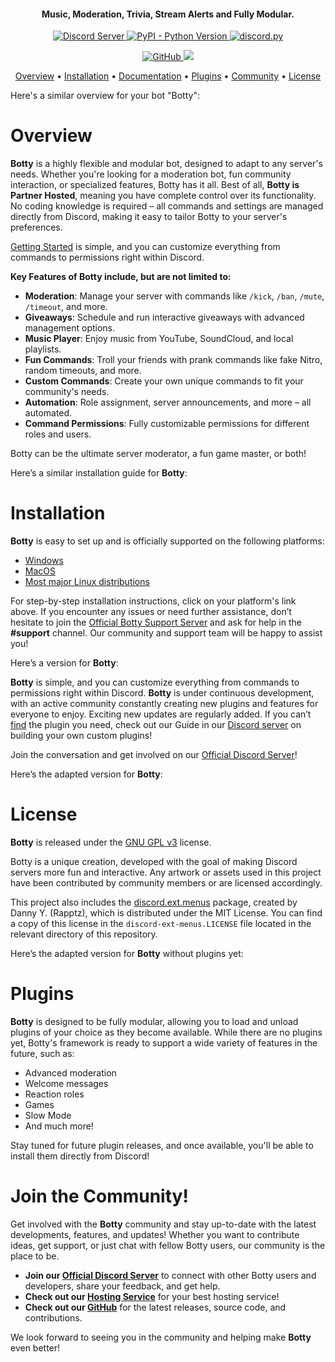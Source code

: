 <h4 align="center">Music, Moderation, Trivia, Stream Alerts and Fully Modular.</h4>

<p align="center">
  <a href="https://discord.gg/NR4KP96Vra">
    <img src="https://discordapp.com/api/guilds/133049272517001216/widget.png?style=shield" alt="Discord Server">
  </a>
  <a href="https://www.python.org/downloads/">
    <img alt="PyPI - Python Version" src="https://img.shields.io/pypi/pyversions/Red-Discordbot">
  </a>
  <a href="https://github.com/Rapptz/discord.py/">
     <img src="https://img.shields.io/badge/discord-py-blue.svg" alt="discord.py">
  </a>
</p>
<p align="center">
  <a href="https://github.com/TheUselessCreator">
    <img src="https://img.shields.io/github/actions/workflow/status/Cog-Creators/Red-Discordbot/tests.yml?label=tests" alt="GitHub">
  </a>
  <a href="http://makeapullrequest.com">
    <img src="https://img.shields.io/badge/PRs-welcome-brightgreen.svg">
  </a>
</p>

<p align="center">
  <a href="#overview">Overview</a>
  •
  <a href="#installation">Installation</a>
  •
  <a href="http://docs.discord.red/en/stable/index.html">Documentation</a>
  •
  <a href="#plugins">Plugins</a>
  •
  <a href="#join-the-community">Community</a>
  •
  <a href="#license">License</a>
</p>

Here's a similar overview for your bot "Botty":

# Overview

**Botty** is a highly flexible and modular bot, designed to adapt to any server's needs. Whether you're looking for a moderation bot, fun community interaction, or specialized features, Botty has it all. Best of all, **Botty is Partner Hosted**, meaning you have complete control over its functionality. No coding knowledge is required – all commands and settings are managed directly from Discord, making it easy to tailor Botty to your server's preferences.

[Getting Started](https://discord.gg/NR4KP96Vra) is simple, and you can customize everything from commands to permissions right within Discord.

**Key Features of Botty include, but are not limited to:**

- **Moderation**: Manage your server with commands like `/kick`, `/ban`, `/mute`, `/timeout`, and more.
- **Giveaways**: Schedule and run interactive giveaways with advanced management options.
- **Music Player**: Enjoy music from YouTube, SoundCloud, and local playlists.
- **Fun Commands**: Troll your friends with prank commands like fake Nitro, random timeouts, and more.
- **Custom Commands**: Create your own unique commands to fit your community's needs.
- **Automation**: Role assignment, server announcements, and more – all automated.
- **Command Permissions**: Fully customizable permissions for different roles and users.

Botty can be the ultimate server moderator, a fun game master, or both!

Here’s a similar installation guide for **Botty**:

# Installation

**Botty** is easy to set up and is officially supported on the following platforms:

- [Windows](#windows-installation-guide)
- [MacOS](#macos-installation-guide)
- [Most major Linux distributions](#linux-installation-guide)

For step-by-step installation instructions, click on your platform's link above. If you encounter any issues or need further assistance, don’t hesitate to join the [Official Botty Support Server](https://discord.gg/NR4KP96Vra) and ask for help in the **#support** channel. Our community and support team will be happy to assist you!

Here’s a version for **Botty**:

**Botty** is simple, and you can customize everything from commands to permissions right within Discord.
**Botty** is under continuous development, with an active community constantly creating new plugins and features for everyone to enjoy. Exciting new updates are regularly added. If you can’t [find](#plugin-index) the plugin you need, check out our Guide in our [Discord server](https://discord.gg/NR4KP96Vra) on building your own custom plugins!

Join the conversation and get involved on our [Official Discord Server](https://discord.gg/NR4KP96Vra)!

Here’s the adapted version for **Botty**:

# License

**Botty** is released under the [GNU GPL v3](https://www.gnu.org/licenses/gpl-3.0.en.html) license.

Botty is a unique creation, developed with the goal of making Discord servers more fun and interactive. Any artwork or assets used in this project have been contributed by community members or are licensed accordingly.

This project also includes the [discord.ext.menus](https://github.com/Rapptz/discord-ext-menus) package, created by Danny Y. (Rapptz), which is distributed under the MIT License. You can find a copy of this license in the `discord-ext-menus.LICENSE` file located in the relevant directory of this repository.

Here’s the adapted version for **Botty** without plugins yet:

# Plugins

**Botty** is designed to be fully modular, allowing you to load and unload plugins of your choice as they become available. While there are no plugins yet, Botty's framework is ready to support a wide variety of features in the future, such as:

- Advanced moderation
- Welcome messages
- Reaction roles
- Games
- Slow Mode
- And much more!

Stay tuned for future plugin releases, and once available, you'll be able to install them directly from Discord!

# Join the Community!

Get involved with the **Botty** community and stay up-to-date with the latest developments, features, and updates! Whether you want to contribute ideas, get support, or just chat with fellow Botty users, our community is the place to be.

- **Join our [Official Discord Server](https://discord.gg/NR4KP96Vra)** to connect with other Botty users and developers, share your feedback, and get help.
- **Check out our [Hosting Service](https://www.pella.app/)** for your best hosting service!
- **Check out our [GitHub](https://github.com/TheUselessCreator)** for the latest releases, source code, and contributions.

We look forward to seeing you in the community and helping make **Botty** even better!
